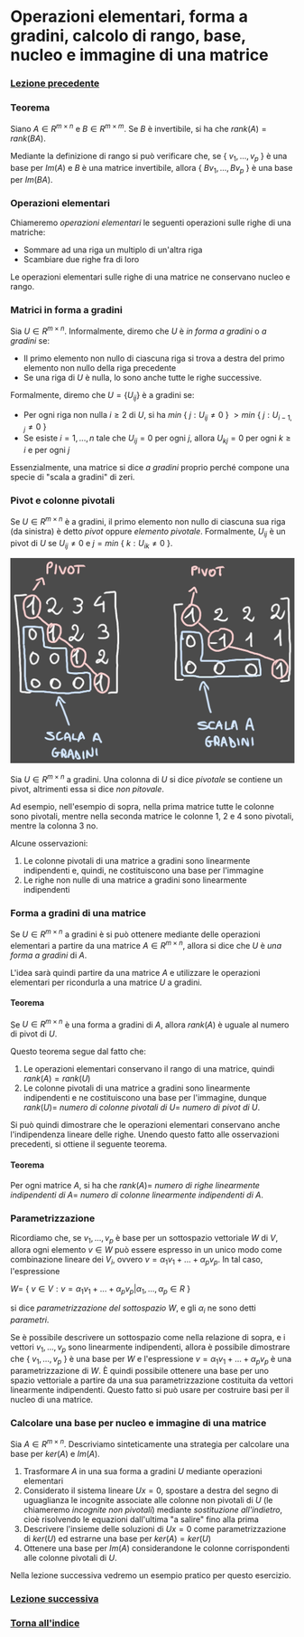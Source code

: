 # Operazioni elementari, forma a gradini, calcolo di rango, base, nucleo e immagine di una matrice
### [Lezione precedente](Lezione13.md)

### Teorema
Siano $A \in R^{m \times n}$ e $B \in R^{m \times m}$. Se $B$ è invertibile, si ha che $rank(A) = rank(BA)$.

Mediante la definizione di rango si può verificare che, se { $v_1, ..., v_p$ } è una base per $Im(A)$ e $B$ è una matrice invertibile, allora { $Bv_1, ..., Bv_p$ } è una base per $Im(BA)$.

### Operazioni elementari
Chiameremo *operazioni elementari* le seguenti operazioni sulle righe di una matriche:
- Sommare ad una riga un multiplo di un'altra riga
- Scambiare due righe fra di loro

Le operazioni elementari sulle righe di una matrice ne conservano nucleo e rango.

### Matrici in forma a gradini
Sia $U \in R^{m \times n}$. Informalmente, diremo che $U$ è *in forma a gradini* o *a gradini* se:
- Il primo elemento non nullo di ciascuna riga si trova a destra del primo elemento non nullo della riga precedente
- Se una riga di $U$ è nulla, lo sono anche tutte le righe successive.

Formalmente, diremo che $U = \{U_{ij}\}$ è a gradini se:
- Per ogni riga non nulla $i \geq 2$ di $U$, si ha $min$ { $j : U_{ij} \neq 0$ } $> min$ { $j : U_{i-1, j} \neq 0$ }
- Se esiste $i = 1, ..., n$ tale che $U_{ij} = 0$ per ogni $j$, allora $U_{kj} = 0$ per ogni $k \geq i$ e per ogni $j$

Essenzialmente, una matrice si dice *a gradini* proprio perché compone una specie di "scala a gradini" di zeri.

### Pivot e colonne pivotali
Se $U \in R^{m \times n}$ è a gradini, il primo elemento non nullo di ciascuna sua riga (da sinistra) è detto *pivot* oppure *elemento pivotale*. Formalmente, $U_{ij}$ è un pivot di $U$ se $U_{ij} \neq 0$ e $j = min$ { $k : U_{ik} \neq 0$ }.

![Immagine 1](Excalidraw/2025-05-21_19.53.54.excalidraw.svg)

Sia $U \in R^{m \times n}$ a gradini. Una colonna di $U$ si dice *pivotale* se contiene un pivot, altrimenti essa si dice *non pitovale*.

Ad esempio, nell'esempio di sopra, nella prima matrice tutte le colonne sono pivotali, mentre nella seconda matrice le colonne 1, 2 e 4 sono pivotali, mentre la colonna 3 no.

Alcune osservazioni:
1. Le colonne pivotali di una matrice a gradini sono linearmente indipendenti e, quindi, ne costituiscono una base per l'immagine
2. Le righe non nulle di una matrice a gradini sono linearmente indipendenti

### Forma a gradini di una matrice
Se $U \in R^{m \times n}$ a gradini è si può ottenere mediante delle operazioni elementari a partire da una matrice $A \in R^{m \times n}$, allora si dice che $U$ è *una forma a gradini* di $A$.

L'idea sarà quindi partire da una matrice $A$ e utilizzare le operazioni elementari per ricondurla a una matrice $U$ a gradini.
#### Teorema
Se $U \in R^{m \times n}$ è una forma a gradini di $A$, allora $rank(A)$ è uguale al numero di pivot di $U$.

Questo teorema segue dal fatto che:
1. Le operazioni elementari conservano il rango di una matrice, quindi $rank(A) = rank(U)$
2. Le colonne pivotali di una matrice a gradini sono linearmente indipendenti e ne costituiscono una base per l'immagine, dunque $rank(U) =$ *numero di colonne pivotali di* $U =$ *numero di pivot di* $U$.

Si può quindi dimostrare che le operazioni elementari conservano anche l'indipendenza lineare delle righe. Unendo questo fatto alle osservazioni precedenti, si ottiene il seguente teorema.
#### Teorema
Per ogni matrice $A$, si ha che $rank(A) =$ *numero di righe linearmente indipendenti di* $A =$ *numero di colonne linearmente indipendenti di* $A$. 

### Parametrizzazione
Ricordiamo che, se $v_1, ..., v_p$ è base per un sottospazio vettoriale $W$ di $V$, allora ogni elemento $v \in W$ può essere espresso in un unico modo come combinazione lineare dei $V_i$, ovvero $v = α_1v_1 + ... + α_pv_p$. In tal caso, l'espressione

$W =$ { $v \in V : v = α_1v_1 + ... + α_pv_p | α_1, ..., α_p \in R$ }

si dice *parametrizzazione del sottospazio* $W$, e gli $α_i$ ne sono detti *parametri*.

Se è possibile descrivere un sottospazio come nella relazione di sopra, e i vettori $v_1, ..., v_p$ sono linearmente indipendenti, allora è possibile dimostrare che { $v_1, ..., v_p$ } è una base per $W$ e l'espressione $v = α_1v_1 + ... + α_pv_p$ è una parametrizzazione di $W$. È quindi possibile ottenere una base per uno spazio vettoriale a partire da una sua parametrizzazione costituita da vettori linearmente indipendenti. Questo fatto si può usare per costruire basi per il nucleo di una matrice.

### Calcolare una base per nucleo e immagine di una matrice
Sia $A \in R^{m \times n}$. Descriviamo sinteticamente una strategia per calcolare una base per $ker(A)$ e $Im(A)$.
1. Trasformare $A$ in una sua forma a gradini $U$ mediante operazioni elementari
2. Considerato il sistema lineare $Ux = 0$, spostare a destra del segno di uguaglianza le incognite associate alle colonne non pivotali di $U$ (le chiameremo *incognite non pivotali*) mediante *sostituzione all'indietro*, cioè risolvendo le equazioni dall'ultima "a salire" fino alla prima
3. Descrivere l'insieme delle soluzioni di $Ux = 0$ come parametrizzazione di $ker(U)$ ed estrarne una base per $ker(A) = ker(U)$
4. Ottenere una base per $Im(A)$ considerandone le colonne corrispondenti alle colonne pivotali di $U$.

Nella lezione successiva vedremo un esempio pratico per questo esercizio.
### [Lezione successiva](Lezione15.md)
### [Torna all'indice](../README.md)